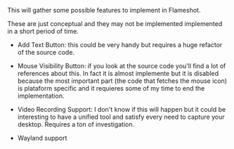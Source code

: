 This will gather some possible features to implement in Flameshot.

These are just conceptual and they may not be implemented implemented in a short period of time.

- Add Text Button: this could be very handy but requires a huge refactor of the source code.

- Mouse Visibility Button: if you look at the source code you'll find a lot of references about this. In fact it is almost implemente but it is disabled because the most important part (the code that fetches the mouse icon) is plataform specific and it requieres some of my time to end the implementation.

- Video Recording Support: I don't know if this will happen but it could be interesting to have a unified tool and satisfy every need to capture your desktop. Requires a ton of investigation.

- Wayland support
